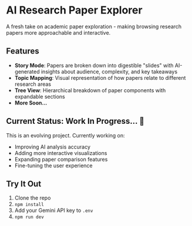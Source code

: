 # AI Research Paper Explorer

A fresh take on academic paper exploration - making browsing research papers more approachable and interactive.

## Features

- **Story Mode**: Papers are broken down into digestible "slides" with AI-generated insights about audience, complexity, and key takeaways
- **Topic Mapping**: Visual representation of how papers relate to different research areas
- **Tree View**: Hierarchical breakdown of paper components with expandable sections
- **More Soon...**

## Current Status: Work In Progress... 🚧

This is an evolving project. Currently working on:
- Improving AI analysis accuracy
- Adding more interactive visualizations
- Expanding paper comparison features
- Fine-tuning the user experience


## Try It Out

1. Clone the repo
2. `npm install`
3. Add your Gemini API key to `.env`
4. `npm run dev`
